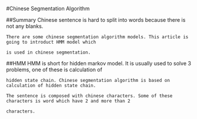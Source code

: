 #Chinese Segmentation Algorithm

##Summary
    Chinese sentence is hard to split into words because there is not any blanks. 
    
    There are some chinese segmentation algorithm models. This article is going to introduct HMM model which 
    
    is used in chinese segmentation.
##HMM
    HMM is short for hidden markov model. It is usually used to solve 3 problems, one of these is calculation of 
    
    hidden state chain. Chinese segmentation algorithm is based on calculation of hidden state chain.
    
    The sentence is composed with chinese characters. Some of these characters is word which have 2 and more than 2 
    
    characters.
     
    
